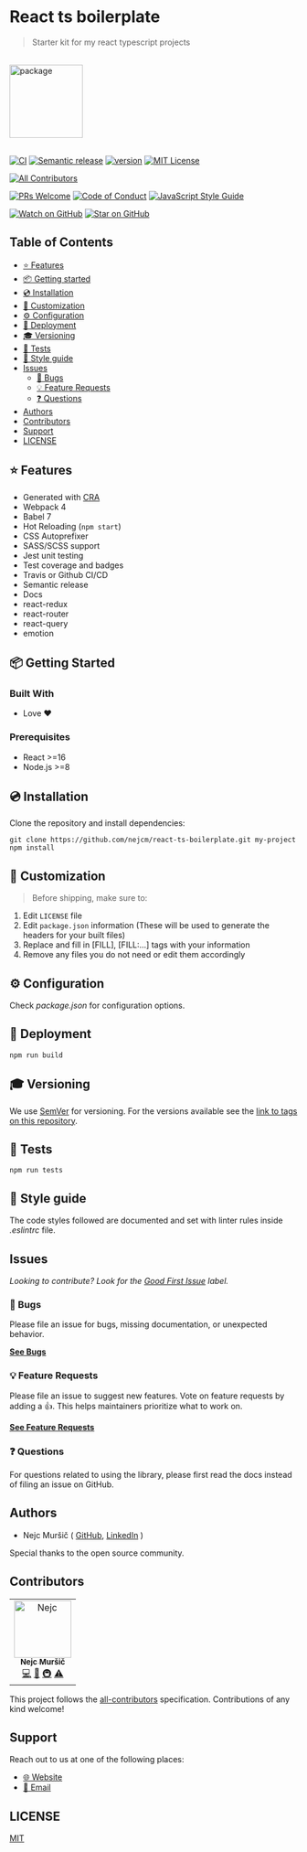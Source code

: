 # React ts boilerplate

<blockquote>Starter kit for my react typescript projects</blockquote>
<br />

<a href="https://www.joypixels.com/profiles/emoji/package">
  <img
    height="128"
    width="128"
    alt="package"
    src="https://d1j8pt39hxlh3d.cloudfront.net/emoji/emojione/5.5/png/unicode/128/1f4e6.png?192038471"
  />
</a>
<br />
<br />

<!-- prettier-ignore-start -->

[![CI][build-badge]][build]
[![Semantic release][semantic-release-badge]][semantic-release]
[![version][version-badge]][package]
[![MIT License][license-badge]][license]

<!-- ALL-CONTRIBUTORS-BADGE:START - Do not remove or modify this section -->
[![All Contributors](https://img.shields.io/badge/all_contributors-1-orange.svg)](#contributors)
<!-- ALL-CONTRIBUTORS-BADGE:END -->
[![PRs Welcome][prs-badge]][prs] [![Code of Conduct][coc-badge]][coc]
[![JavaScript Style Guide][style-guide-badge]][style-guide]

[![Watch on GitHub][github-watch-badge]][github-watch]
[![Star on GitHub][github-star-badge]][github-star]
<!-- prettier-ignore-end -->

## Table of Contents

<!-- START doctoc generated TOC please keep comment here to allow auto update -->
<!-- DON'T EDIT THIS SECTION, INSTEAD RE-RUN doctoc TO UPDATE -->

- [⭐️ Features](#-features)
- [📦 Getting started](#-getting-started)
- [💿 Installation](#-installation)
- [💎 Customization](#-customization)
- [⚙️ Configuration](#-configuration)
- [🚀 Deployment](#-deployment)
- [🎓 Versioning](#-versioning)
- [🧪 Tests](#-tests)
- [💄 Style guide](#-style-guide)
- [Issues](#issues)
  - [🐛 Bugs](#-bugs)
  - [💡 Feature Requests](#-feature-requests)
  - [❓ Questions](#-questions)
- [Authors](#authors)
- [Contributors](#contributors)
- [Support](#support)
- [LICENSE](#license)

<!-- END doctoc generated TOC please keep comment here to allow auto update -->

## ⭐️ Features

- Generated with [CRA](https://github.com/facebook/create-react-app/)
- Webpack 4
- Babel 7
- Hot Reloading (`npm start`)
- CSS Autoprefixer
- SASS/SCSS support
- Jest unit testing
- Test coverage and badges
- Travis or Github CI/CD
- Semantic release
- Docs
- react-redux
- react-router
- react-query
- emotion

## 📦 Getting Started

### Built With

- Love :heart:

### Prerequisites

- React >=16
- Node.js >=8

## 💿 Installation

Clone the repository and install dependencies:

```shell
git clone https://github.com/nejcm/react-ts-boilerplate.git my-project
npm install
```

## 💎 Customization

> Before shipping, make sure to:

1. Edit `LICENSE` file
2. Edit `package.json` information (These will be used to generate the headers
   for your built files)
3. Replace and fill in [FILL], [FILL:...] tags with your information
4. Remove any files you do not need or edit them accordingly

## ⚙️ Configuration

Check _package.json_ for configuration options.

## 🚀 Deployment

```shell
npm run build
```

## 🎓 Versioning

We use [SemVer](http://semver.org/) for versioning. For the versions available
see the [link to tags on this repository](/tags).

## 🧪 Tests

```shell
npm run tests
```

## 💄 Style guide

The code styles followed are documented and set with linter rules inside
_.eslintrc_ file.

## Issues

_Looking to contribute? Look for the [Good First Issue][good-first-issue]
label._

### 🐛 Bugs

Please file an issue for bugs, missing documentation, or unexpected behavior.

[**See Bugs**][bugs]

### 💡 Feature Requests

Please file an issue to suggest new features. Vote on feature requests by adding
a 👍. This helps maintainers prioritize what to work on.

[**See Feature Requests**][requests]

### ❓ Questions

For questions related to using the library, please first read the docs instead
of filing an issue on GitHub.

## Authors

- Nejc Muršič ( [GitHub][github], [LinkedIn][linkedin] )

Special thanks to the open source community.

## Contributors

<!-- ALL-CONTRIBUTORS-LIST:START - Do not remove or modify this section -->
<!-- prettier-ignore-start -->
<!-- markdownlint-disable -->
<table>
  <tr>
    <td align="center"><a href="https://github.com/nejcm"><img src="https://avatars3.githubusercontent.com/u/1865210?v=4" width="100px" alt="Nejc"/><br /><sub><b>Nejc Muršič</b></sub></a><br /><a href="https://github.com/nejcm/react-ts-boilerplate/commits?author=nejcm" title="Code">💻</a> <a href="https://github.com/nejcm/react-ts-boilerplate/commits?author=nejcm" title="Documentation">📖</a> <a href="#infra" title="Infrastructure (Hosting, Build-Tools, etc)">🚇</a> <a href="https://github.com/nejcm/react-ts-boilerplate/commits?author=nejcm" title="Tests">⚠️</a></td>
  </tr>
</table>

<!-- markdownlint-enable -->
<!-- prettier-ignore-end -->

<!-- ALL-CONTRIBUTORS-LIST:END -->

This project follows the [all-contributors][all-contributors] specification.
Contributions of any kind welcome!

## Support

Reach out to us at one of the following places:

- [🌐 Website][website]
- [📧 Email][email]

## LICENSE

[MIT](LICENSE)

<!-- prettier-ignore-start -->

[all-contributors]: https://github.com/all-contributors/all-contributors
[bugs]: https://github.com/nejcm/react-ts-boilerplate/issues?q=is%3Aissue+is%3Aopen+label%3Abug+sort%3Acreated-desc
[build-badge]: https://github.com/nejcm/react-ts-boilerplate/workflows/CI/CD/badge.svg?branch=master
[build]: https://github.com/nejcm/react-ts-boilerplate/actions?query=workflow%3ACI
[coc-badge]: https://img.shields.io/badge/code%20of-conduct-ff69b4.svg
[coc]: https://github.com/nejcm/react-ts-boilerplate/blob/master/CODE_OF_CONDUCT.md
[email]: nmursi2@gmail.com
[emojis]: https://github.com/all-contributors/all-contributors#emoji-key
[github]: https://github.com/nejcm
[github-star-badge]: https://img.shields.io/github/stars/nejcm/react-ts-boilerplate.svg?style=social
[github-star]: https://github.com/nejcm/react-ts-boilerplate/stargazers
[github-watch-badge]: https://img.shields.io/github/watchers/nejcm/react-ts-boilerplate.svg?style=social
[github-watch]: https://github.com/nejcm/react-ts-boilerplate/watchers
[good-first-issue]: https://github.com/nejcm/react-ts-boilerplate/issues?utf8=✓&q=is%3Aissue+is%3Aopen+sort%3Areactions-%2B1-desc+label%3A"good+first+issue"+
[license-badge]: https://img.shields.io/badge/License-MIT-yellow.svg
[license]: https://github.com/nejcm/react-ts-boilerplate/blob/master/LICENSE
[linkedin]: https://www.linkedin.com/in/nejcm/
[node]: https://nodejs.org
[npm]: https://www.npmjs.com/
[package]: https://github.com/nejcm/react-ts-boilerplate
[prs-badge]: https://img.shields.io/badge/PRs-welcome-brightgreen.svg
[prs]: http://makeapullrequest.com
[requests]: https://github.com/nejcm/react-ts-boilerplate/issues?q=is%3Aissue+sort%3Areactions-%2B1-desc+label%3Aenhancement+is%3Aopen
[semantic-release-badge]: https://img.shields.io/badge/%20%20%F0%9F%93%A6%F0%9F%9A%80-semantic--release-e10079.svg
[semantic-release]: https://github.com/semantic-release/semantic-release
[style-guide-badge]: https://img.shields.io/badge/code_style-standard-brightgreen.svg
[style-guide]: https://standardjs.com
[version-badge]: https://img.shields.io/github/v/release/nejcm/react-ts-boilerplate
[website]: https://nejcmursic.com/

<!-- prettier-ignore-end -->

